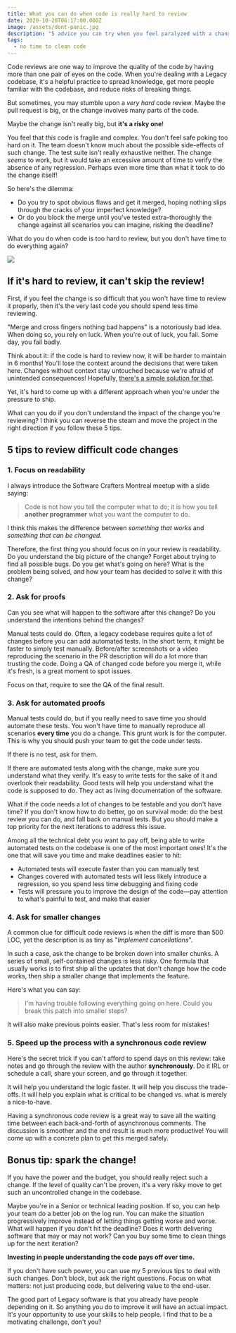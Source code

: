```yaml
---
title: What you can do when code is really hard to review
date: 2020-10-20T06:17:00.000Z
image: /assets/dont-panic.jpg
description: "5 advice you can try when you feel paralyzed with a change that's too risky to merge, but too long to verify."
tags:
  - no time to clean code
---
```


Code reviews are one way to improve the quality of the code by having more than one pair of eyes on the code. When you're dealing with a Legacy codebase, it's a helpful practice to spread knowledge, get more people familiar with the codebase, and reduce risks of breaking things.

But sometimes, you may stumble upon a _very hard_ code review. Maybe the pull request is big, or the change involves many parts of the code.

Maybe the change isn't really big, but **it's a risky one**!

You feel that _this_ code is fragile and complex. You don't feel safe poking too hard on it. The team doesn't know much about the possible side-effects of such change. The test suite isn't really exhaustive neither. The change _seems_ to work, but it would take an excessive amount of time to verify the absence of any regression. Perhaps even more time than what it took to do the change itself!

So here's the dilemma:

- Do you try to spot obvious flaws and get it merged, hoping nothing slips through the cracks of your imperfect knowledge?
- Or do you block the merge until you've tested extra-thoroughly the change against all scenarios you can imagine, risking the deadline?

What do you do when code is too hard to review, but you don't have time to do everything again?

![](/assets/dont-panic.jpg)

## If it's hard to review, it can't skip the review!

First, if you feel the change is so difficult that you won't have time to review it properly, then it's the very last code you should spend less time reviewing.

"Merge and cross fingers nothing bad happens" is a notoriously bad idea. When doing so, you rely on luck. When you're out of luck, you fail. Some day, you fail badly.

Think about it: if the code is hard to review now, it will be harder to maintain in 6 months! You'll lose the context around the decisions that were taken here. Changes without context stay untouched because we're afraid of unintended consequences! Hopefully, [there's a simple solution for that](../earn-maintainers-esteem-with-adrs).

Yet, it's hard to come up with a different approach when you're under the pressure to ship.

What can you do if you don't understand the impact of the change you're reviewing? I think you can reverse the steam and move the project in the right direction if you follow these 5 tips.

## 5 tips to review difficult code changes

### 1. Focus on readability

I always introduce the Software Crafters Montreal meetup with a slide saying:

> Code is not how you tell the computer what to do; it is how you tell **another programmer** what you want the computer to do.

I think this makes the difference between _something that works_ and _something that can be changed_.

Therefore, the first thing you should focus on in your review is readability. Do you understand the big picture of the change? Forget about trying to find all possible bugs. Do you get what's going on here? What is the problem being solved, and how your team has decided to solve it with this change?

### 2. Ask for proofs

Can you see what will happen to the software after this change? Do you understand the intentions behind the changes?

Manual tests could do. Often, a legacy codebase requires quite a lot of changes before you can add automated tests. In the short term, it might be faster to simply test manually. Before/after screenshots or a video reproducing the scenario in the PR description will do a lot more than trusting the code. Doing a QA of changed code before you merge it, while it's fresh, is a great moment to spot issues.

Focus on that, require to see the QA of the final result.

### 3. Ask for automated proofs

Manual tests could do, but if you really need to save time you should automate these tests. You won't have time to manually reproduce all scenarios **every time** you do a change. This grunt work is for the computer. This is why you should push your team to get the code under tests.

If there is no test, ask for them.

If there are automated tests along with the change, make sure you understand what they verify. It's easy to write tests for the sake of it and overlook their readability. Good tests will help you understand what the code is supposed to do. They act as living documentation of the software.

What if the code needs a lot of changes to be testable and you don't have time? If you don't know how to do better, go on survival mode: do the best review you can do, and fall back on manual tests. But you should make a top priority for the next iterations to address this issue.

Among all the technical debt you want to pay off, being able to write automated tests on the codebase is one of the most important ones! It's the one that will save you time and make deadlines easier to hit:

- Automated tests will execute faster than you can manually test
- Changes covered with automated tests will less likely introduce a regression, so you spend less time debugging and fixing code
- Tests will pressure you to improve the design of the code—pay attention to what's painful to test, and make that easier

### 4. Ask for smaller changes

A common clue for difficult code reviews is when the diff is more than 500 LOC, yet the description is as tiny as "_Implement cancellations_".

In such a case, ask the change to be broken down into smaller chunks. A series of small, self-contained changes is less risky. One formula that usually works is to first ship all the updates that don't change how the code works, then ship a smaller change that implements the feature.

Here's what you can say:

> I'm having trouble following everything going on here. Could you break this patch into smaller steps?

It will also make previous points easier. That's less room for mistakes!

### 5. Speed up the process with a synchronous code review

Here's the secret trick if you can't afford to spend days on this review: take notes and go through the review with the author **synchronously**. Do it IRL or schedule a call, share your screen, and go through it together.

It will help you understand the logic faster. It will help you discuss the trade-offs. It will help you explain what is critical to be changed vs. what is merely a nice-to-have.

Having a synchronous code review is a great way to save all the waiting time between each back-and-forth of asynchronous comments. The discussion is smoother and the end result is much more productive! You will come up with a concrete plan to get this merged safely.

## Bonus tip: spark the change!

If you have the power and the budget, you should really reject such a change. If the level of quality can't be proven, it's a very risky move to get such an uncontrolled change in the codebase.

Maybe you're in a Senior or technical leading position. If so, you can help your team do a better job on the log run. You can make the situation progressively improve instead of letting things getting worse and worse. What will happen if you don't hit the deadline? Does it worth delivering software that may or may not work? Can you buy some time to clean things up for the next iteration?

**Investing in people understanding the code pays off over time.**

If you don't have such power, you can use my 5 previous tips to deal with such changes. Don't block, but ask the right questions. Focus on what matters: not just producing code, but delivering value to the end-user.

The good part of Legacy software is that you already have people depending on it. So anything you do to improve it will have an actual impact. It's your opportunity to use your skills to help people. I find that to be a motivating challenge, don't you?
